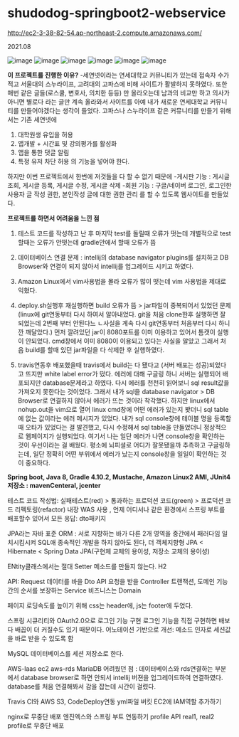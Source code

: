 # shudodog-springboot2-webservice
http://ec2-3-38-82-54.ap-northeast-2.compute.amazonaws.com/

2021.08

![image](https://user-images.githubusercontent.com/76150392/130751151-463ce1e3-a4a2-43dc-ab37-05143f2c1ad0.png)
![image](https://user-images.githubusercontent.com/76150392/130751238-69c6ac1c-50af-4ef1-aa1f-e84fc81ffdca.png)
![image](https://user-images.githubusercontent.com/76150392/130751334-f48ef1c9-821c-4c07-9c9d-a6476bb482d2.png)
![image](https://user-images.githubusercontent.com/76150392/130751446-c7a9f660-b9d8-4422-87f7-688880e5cd3d.png)
![image](https://user-images.githubusercontent.com/76150392/130751490-4aad6284-8652-4748-bf6d-43a5605d8979.png)
![image](https://user-images.githubusercontent.com/76150392/130751763-c8074e00-43ef-4bc8-9e1a-a632b3b66827.png)



****이 프로젝트를 진행한 이유?****
-세연넷이라는 연세대학교 커뮤니티가 있는데 접속자 수가 적고 서울대의 스누라이프, 고려대의 고파스에 비해 사이트가 활발하지 못하였다.
또한 매번 같은 글들(로스쿨, 변호사, 의치한 등등) 만 올라오는데 남과의 비교만 하고 의사가 아니면 별로다 라는 글만 계속 올라와서 사이트를 아예
내가 새로운 연세대학교 커뮤니티를 만들어야겠다는 생각이 들었다.
고파스나 스누라이프 같은 커뮤니티를 만들기 위해서는 기존 세연넷에
1. 대학원생 유입을 허용
2. 앱개발 + 시간표 및 강의평가를 활성화
3. 앱을 통한 댓글 알림
4. 특정 유저 차단 허용
의 기능을 넣어야 한다.

하지만 이번 프로젝트에서 한번에 저것들을 다 할 수 없기 때문에 
-게시판 기능 : 게시글 조회, 게시글 등록, 게시글 수정, 게시글 삭제
-회원 기능 : 구글/네이버 로그인, 로그인한 사용자 글 작성 권한, 본인작성 글에 대한 권한 관리
를 할 수 있도록 웹사이트를 만들었다.

****프로젝트를 하면서 어려움을 느낀 점****
1. 테스트 코드를 작성하고 난 후 마지막 test를 돌릴때 오류가 떳는데 개별적으로 test할때는 오류가 안떳는데 gradle안에서 할때 오류가 뜸

2. 데이터베이스 연결 문제 : intellij의 database navigator plugins를 설치하고 DB Browser와 연결이 되지 않아서 intellij를 업그레이드 시키고 하였다.
3. Amazon Linux에서 vim사용법을 몰라 오류가 많이 떳는데 vim 사용법을 제대로 익혔다.
4. deploy.sh실행후 재실행하면  build 오류가 뜸 > jar파일이 중복되어서 있었던 문제(linux에 git연동부터 다시 하여서 알아내었다. git을 처음 clone한후 실행하면
잘 되었는데 2번째 부터 안된다느 ㄴ사실을 계속 다시 git연동부터 처음부터 다시 하니깐 깨달았다.) 먼저 깔려있던 jar이 8080포트를 이미 이용하고 있어서 톰캣이 실행이 안되었다. cmd창에서 이미
8080이 이용되고 있다는 사실을 알았고 그래서 처음 build를 할때 있던 jar파일을 다 삭제한 후 실행하였다.
5. travis연동후 배포했을때 travis에서 build는 다 됐다고 (서버 배포는 성공)되었다고 뜨지만 white label error가 떴다. 에러에 대해 구글링 하니
서버는 실행되어 배포되지만 database문제라고 하였다. 다시 에러를 천천히 읽어보니 sql result값을 가져오지 못한다는 것이었다.
그래서 내가 sql을 database navigator > DB Browser로 연결하지 않아서 에러가 뜨는 것이라 착각했다. 하지만 linux에서 nohup.out을 vim으로 열어
linux cmd창에 어떤 에러가 있는지 봣더니 sql table에 없는 값이라는 에러 메시지가 있었다. 내가 sql console창에 테이블 명을 등록할때 오타가 있었다는 걸 발견했고,
다시 수정해서 sql table을 만들었더니 정상적으로 웹페이지가 실행되었다. 여기서 나는 일단 에러가 나면 console창을 확인하는 것이 우선이라는 걸 배웠다.
평소에 뇌피셜로 어디가 잘못됐을까 추측하고 구글링하는데, 일단 정확히 어떤 부위에서 에러가 났는지 console창을 일일이 확인하는 것이 중요하다.

****Spring boot, Java 8, Gradle 4.10.2, Mustache, Amazon Linux2 AMI, JUnit4
저장소 : mavenCenteral, jcenter****


테스트 코드 작성법: 실패테스트(red) > 통과하는 프로덕션 코드(green) > 프로덕션 코드 리펙토링(refactor)
내장 WAS 사용 , 언제 어디서나 같은 환경에서 스프링 부트를 배포할수 있어서
모든 응답: dto패키지

JPA라는 자바 표준 ORM : 서로 지향하는 바가 다른 2개 영역을 중간에서 패러다임 일치시킴시켜 SQL애 종속적인 개발을 하지 않아도 된다, 더 객체지향형
JPA < Hibernate < Spring Data JPA(구현체 교체의 용이성, 저장소 교체의 용이성)

ENtity클래스에서는 절대 Setter 메소드를 만들지 않는다.
H2

API:
Request 데이터를 바을 Dto
API 요청을 받을 Controller
트랜잭션, 도메인 기능 간의 순서를 보장하는 Service
비즈니스는 Domain

페이지 로딩속도를 높이기 위해 css는 header에, js는 footer에 두었다.

스프링 시큐리티와 OAuth2.0으로 로그인 기능 구현
로그인 기능을 직접 구현하면 배보다 배꼽이 더 커질수도 있기 때문이다.
어노테이션 기반으로 개선: 메소드 인자로 세션값을 바로 받을 수 있도록 함

MySQL 데이터베이스를 세션 저장소로 한다.

AWS-laas
ec2
aws-rds
MariaDB
어려웠던 점 : 데이터베이스와 rds연결하는 부분에서 database browser로 하면 안되서 intellij 버젼을 업그레이드하여 연결하였다.
database를 처음 연결해봐서 감을 잡는데 시간이 걸렸다.

Travis CI와 AWS S3, CodeDeploy연동
yml파일
버킷
EC2에 IAM역할 추가하기

nginx로 무중단 배포
엔진엑스와 스프링 부트 연동하기
profile API
real1, real2 profile로 무중단 배포
